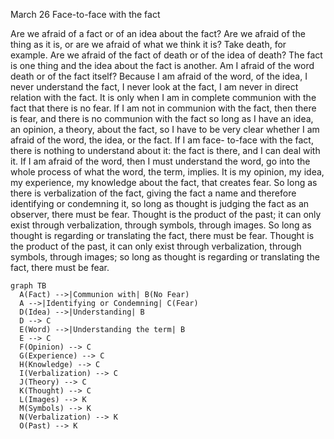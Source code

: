 March 26
Face-to-face with the fact

Are we afraid of a fact or of an idea about the fact? Are we afraid of the thing as it is, or are we afraid of what we think it is? Take death, for example. Are we afraid of the fact of death or of the idea of death? The fact is one thing and the idea about the fact is another. Am I afraid of the word death or of the fact itself? Because I am afraid of the word, of the idea, I never understand the fact, I never look at the fact, I am never in direct relation with the fact. It is only when I am in complete communion with the fact that there is no fear. If I am not in communion with the fact, then there is fear, and there is no communion with the fact so long as I have an idea, an opinion, a theory, about the fact, so I have to be very clear whether I am afraid of the word, the idea, or the fact. If I am face- to-face with the fact, there is nothing to understand about it: the fact is there, and I can deal with it. If I am afraid of the word, then I must understand the word, go into the whole process of what the word, the term, implies.
It is my opinion, my idea, my experience, my knowledge about the fact, that creates fear. So long as there is verbalization of the fact, giving the fact a name and therefore identifying or condemning it, so long as thought is judging the fact as an observer, there must be fear. Thought is the product of the past; it can only exist through verbalization, through symbols, through images. So long as thought is regarding or translating the fact, there must be fear. Thought is the product of the past, it can only exist through verbalization, through symbols, through images; so long as thought is regarding or translating the fact, there must be fear.

```mermaid
graph TB
  A(Fact) -->|Communion with| B(No Fear)
  A -->|Identifying or Condemning| C(Fear)
  D(Idea) -->|Understanding| B
  D --> C
  E(Word) -->|Understanding the term| B
  E --> C
  F(Opinion) --> C
  G(Experience) --> C
  H(Knowledge) --> C
  I(Verbalization) --> C
  J(Theory) --> C
  K(Thought) --> C
  L(Images) --> K
  M(Symbols) --> K
  N(Verbalization) --> K
  O(Past) --> K
```